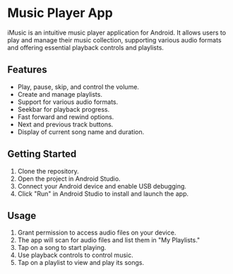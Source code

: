 # Music Player App

iMusic is an intuitive music player application for Android. It allows users to play and manage their music collection,
supporting various audio formats and offering essential playback controls and playlists.

## Features

- Play, pause, skip, and control the volume.
- Create and manage playlists.
- Support for various audio formats.
- Seekbar for playback progress.
- Fast forward and rewind options.
- Next and previous track buttons.
- Display of current song name and duration.

## Getting Started

1. Clone the repository.
2. Open the project in Android Studio.
3. Connect your Android device and enable USB debugging.
4. Click "Run" in Android Studio to install and launch the app.

## Usage

1. Grant permission to access audio files on your device.
2. The app will scan for audio files and list them in "My Playlists."
3. Tap on a song to start playing.
4. Use playback controls to control music.
5. Tap on a playlist to view and play its songs.
